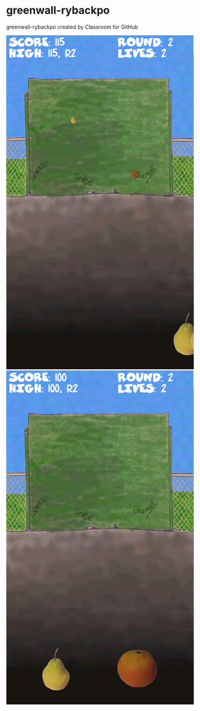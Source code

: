 # greenwall-rybackpo
greenwall-rybackpo created by Classroom for GitHub

![alt tag](https://github.com/DeLaSalleUniversity-Manila/greenwall-rybackpo/blob/master/device-2015-12-08-223337.png)
![alt tag](https://github.com/DeLaSalleUniversity-Manila/greenwall-rybackpo/blob/master/device-2015-12-08-223344.png)
